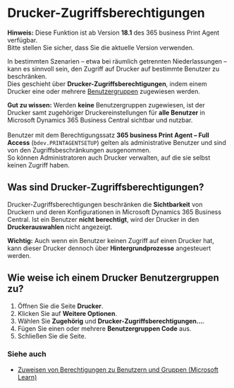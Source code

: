 # Drucker-Zugriffsberechtigungen

<div class="alert alert-info">
    <i class="fa-duotone fa-thin fa-lightbulb fa-lg"></i> <strong>Hinweis:</strong>
	Diese Funktion ist ab Version <b>18.1</b> des 365 business Print Agent verfügbar.<br>
	Bitte stellen Sie sicher, dass Sie die aktuelle Version verwenden.
</div>

In bestimmten Szenarien – etwa bei räumlich getrennten Niederlassungen – kann es sinnvoll sein, den Zugriff auf Drucker auf bestimmte Benutzer zu beschränken.  
Dies geschieht über **Drucker-Zugriffsberechtigungen**, indem einem Drucker eine oder mehrere [Benutzergruppen](https://learn.microsoft.com/de-DE/dynamics365/business-central/ui-define-granular-permissions) zugewiesen werden.

<div class="alert alert-notice">
    <i class="fa-light fa-hand-point-up fa-lg"></i> <strong>Gut zu wissen:</strong>
	Werden <b>keine</b> Benutzergruppen zugewiesen, ist der Drucker samt zugehöriger Druckereinstellungen für <b>alle Benutzer</b> in Microsoft Dynamics 365 Business Central sichtbar und nutzbar.<br>
    <br>
	Benutzer mit dem Berechtigungssatz <b>365 business Print Agent – Full Access</b> (<code>bdev.PRINTAGENTSETUP</code>) gelten als administrative Benutzer und sind von den Zugriffsbeschränkungen ausgenommen.<br>
    So können Administratoren auch Drucker verwalten, auf die sie selbst keinen Zugriff haben.
</div>

## Was sind Drucker-Zugriffsberechtigungen?

Drucker-Zugriffsberechtigungen beschränken die **Sichtbarkeit** von Druckern und deren Konfigurationen in Microsoft Dynamics 365 Business Central.
Ist ein Benutzer **nicht berechtigt**, wird der Drucker in den **Druckerauswahlen** nicht angezeigt.

<div class="alert alert-info">
    <i class="fa-duotone fa-thin fa-lightbulb fa-lg"></i> <strong>Wichtig:</strong>
	Auch wenn ein Benutzer keinen Zugriff auf einen Drucker hat, kann dieser Drucker dennoch über <b>Hintergrundprozesse</b> angesteuert werden.
</div>

## Wie weise ich einem Drucker Benutzergruppen zu?

 1. Öffnen Sie die Seite **Drucker**.
 2. Klicken Sie auf **Weitere Optionen**.
 3. Wählen Sie **Zugehörig** und **Drucker-Zugriffsberechtigungen...**.
 4. Fügen Sie einen oder mehrere **Benutzergruppen Code** aus.
 5. Schließen Sie die Seite.

### Siehe auch

 - [Zuweisen von Berechtigungen zu Benutzern und Gruppen (Microsoft Learn)](https://learn.microsoft.com/de-DE/dynamics365/business-central/ui-define-granular-permissions)